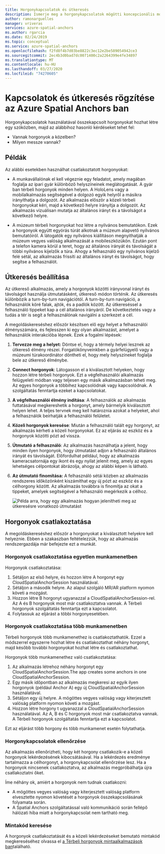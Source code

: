 ```yaml
---
title: Horgonykapcsolatok és útkeresés
description: Ismerje meg a horgonykapcsolatok mögötti koncepcionális modellt. Ismerje meg, hogyan lehet egy helyen belül horgonyokat csatlakoztatni, és a Nearby API-t használni egy útkeresési forgatókönyv teljesítéséhez.
author: ramonarguelles
manager: vriveras
services: azure-spatial-anchors
ms.author: rgarcia
ms.date: 02/24/2019
ms.topic: conceptual
ms.service: azure-spatial-anchors
ms.openlocfilehash: f2fd8f4b7d03be8822c3ec12e2be589054942ce3
ms.sourcegitcommit: 2ec4b3d0bad7dc0071400c2a2264399e4fe34897
ms.translationtype: MT
ms.contentlocale: hu-HU
ms.lasthandoff: 03/27/2020
ms.locfileid: "74270605"
---
```

# <a name="anchor-relationships-and-way-finding-in-azure-spatial-anchors"></a>Kapcsolatok és útkeresés rögzítése az Azure Spatial Anchors ban

Horgonykapcsolatok használatával összekapcsolt horgonyokat hozhat létre egy szóközben, majd az alábbihoz hasonló kérdéseket tehet fel:

* Vannak horgonyok a közelben?
* Milyen messze vannak?

## <a name="examples"></a>Példák

Az alábbi esetekben használhat csatlakoztatott horgonyokat:

* A munkavállalónak el kell végeznie egy feladatot, amely magában foglalja az ipari gyár különböző helyszíneinek meglátogatását. A gyár ban térbeli horgonyok minden helyen. A HoloLens vagy a mobilalkalmazás segítségével a dolgozó egyik helyről a másikra irányíthatja a dolgozót. Az alkalmazás először a közeli térbeli horgonyokat kéri, majd a következő helyre irányítja a dolgozót. Az alkalmazás vizuálisan mutatja az általános irányt és a távolságot a következő helyre.

* A múzeum térbeli horgonyokat hoz létre a nyilvános bemutatókon. Ezek a horgonyok együtt egyórás túrát alkotnak a múzeum alapvető nyilvános bemutatóiról. A látogatók egy nyilvános kiállításon megnyithatják a múzeum vegyes valóság alkalmazását a mobileszközükön. Ezután pont a telefon kamera körül a teret, hogy az általános irányát és távolságát a többi nyilvános kijelzők a túra. Ahogy a felhasználó egy nyilvános kijelző felé sétál, az alkalmazás frissíti az általános irányt és távolságot, hogy segítse a felhasználót.

## <a name="set-up-way-finding"></a>Útkeresés beállítása

Az útkereső alkalmazás, amely a horgonyok közötti irányvonal irányt és távolságot használja útmutatásként, útkereső módon *történik.* Az útkeresés különbözik a turn-by-turn navigációtól. A turn-by-turn navigáció, a felhasználók köré falak, ajtók, és a padlók között. Az útkereséssel a felhasználó tippeket kap a cél általános irányáról. De következtetés vagy a tudás a tér is segít a felhasználónak navigálni a szerkezet a cél.

A megoldáskereséshez először készítsen elő egy helyet a felhasználói élményszámára, és fejlesszen ki egy olyan alkalmazást, amelyet a felhasználók interakcióba lépnek. Ezek a fogalmi lépések:

1. **Tervezze meg a helyet:** Döntse el, hogy a térmely helyei lesznek az útkereső élmény részei. Forgatókönyveinkben a gyárfelügyelő vagy a múzeumi túrakoordinátor döntheti el, hogy mely helyszíneket foglalja bele az útkereső élménybe.
2. **Connect horgonyok**: Látogasson el a kiválasztott helyeken, hogy hozzon létre térbeli horgonyok. Ezt a végfelhasználói alkalmazás felügyeleti módban vagy teljesen egy másik alkalmazásban teheti meg. Az egyes horgonyok a többihez kapcsolódnak vagy kapcsolódnak. A szolgáltatás fenntartja ezeket a kapcsolatokat.
3. **A végfelhasználói élmény indítása**: A felhasználók az alkalmazás futtatásával megkereshetik a horgonyt, amely bármelyik kiválasztott helyen lehet. A teljes tervnek meg kell határoznia azokat a helyeket, ahol a felhasználók beírhatják a felhasználói felületet.
4. **Közeli horgonyok keresése**: Miután a felhasználó talált egy horgonyt, az alkalmazás kérheti a közeli horgonyokat. Ez az eljárás az eszköz és a horgonyok közötti pózt ad vissza.
5. **Útmutató a felhasználó**: Az alkalmazás használhatja a jelent, hogy minden ilyen horgonyok, hogy útmutatást adjon a felhasználó általános irányát és távolságát. Előfordulhat például, hogy az alkalmazás kameracsatornája egy ikont és egy nyilat jelenít meg, amely az egyes lehetséges célpontokat ábrázolja, ahogy az alábbi képen is látható.
6. **Az útmutató finomítása:** A felhasználó sétái közben az alkalmazás rendszeres időközönként kiszámíthat egy új pózt az eszköz és a célhorgony között. Az alkalmazás továbbra is finomítja az okat a tippeket, amelyek segítségével a felhasználó megérkezik a célhoz.

    ![Példa arra, hogy egy alkalmazás hogyan jelenítheti meg az útkeresésre vonatkozó útmutatást](./media/meeting-spot.png)

## <a name="connect-anchors"></a>Horgonyok csatlakoztatása

A megoldáskereséshez először a horgonyokat a kiválasztott helyekre kell helyeznie. Ebben a szakaszban feltételezzük, hogy az alkalmazás rendszergazdája már befejezte ezt a munkát.

### <a name="connect-anchors-in-a-single-session"></a>Horgonyok csatlakoztatása egyetlen munkamenetben

Horgonyok csatlakoztatása:

1. Sétáljon az első helyre, és hozzon létre A horgonyt egy CloudSpatialAnchorSession használatával.
2. Sétáljon a második helyre. Az alapul szolgáló MR/AR platform nyomon követi a mozgást.
3. Hozzon létre B horgonyt ugyanazzal a CloudSpatialAnchorSession-rel. Az A és B horgonyok most már csatlakoztatva vannak. A Térbeli horgonyok szolgáltatás fenntartja ezt a kapcsolatot.
4. Folytassuk az eljárást a többi horgonyesetében.

### <a name="connect-anchors-in-multiple-sessions"></a>Horgonyok csatlakoztatása több munkamenetben

Térbeli horgonyok több munkamenethez is csatlakoztathatók. Ezzel a módszerrel egyszerre hozhat létre és csatlakoztathat néhány horgonyt, majd később további horgonyokat hozhat létre és csatlakoztathat.

Horgonyok több munkamenethez való csatlakoztatása:

1. Az alkalmazás létrehoz néhány horgonyt egy CloudSpatialAnchorSession.The app creates some anchors in one CloudSpatialAnchorSession.
2. Egy másik időpontban az alkalmazás megkeresi az egyik ilyen horgonyok (például Anchor A) egy új CloudSpatialAnchorSession használatával.
3. Sétáljon egy új helyre. A mögöttes vegyes valóság vagy kiterjesztett valóság platform nyomon követi a mozgást.
4. Hozzon létre horgony t ugyanazzal a CloudSpatialAnchorSession használatával. Az A, B és C horgonyok most már csatlakoztatva vannak. A Térbeli horgonyok szolgáltatás fenntartja ezt a kapcsolatot.

Ezt az eljárást több horgony és több munkamenet esetén folytathatja.

### <a name="verify-anchor-connections"></a>Horgonykapcsolatok ellenőrzése

Az alkalmazás ellenőrizheti, hogy két horgony csatlakozik-e a közeli horgonyok lekérdezésének kibocsátásával. Ha a lekérdezés eredménye tartalmazza a célhorgonyt, a horgonykapcsolat ellenőrzése lesz. Ha a horgonyok nincsenek csatlakoztatva, az alkalmazás megpróbálhatja újra csatlakoztatni őket.

Íme néhány ok, amiért a horgonyok nem tudnak csatlakozni:

* A mögöttes vegyes valóság vagy kiterjesztett valóság platform elvesztette nyomon követését a horgonyok összekapcsolásának folyamata során.
* A Spatial Anchors szolgáltatással való kommunikáció során fellépő hálózati hiba miatt a horgonykapcsolat nem tartható meg.

### <a name="find-sample-code"></a>Mintakód keresése

A horgonyok csatlakoztatását és a közeli lekérdezéseket bemutató mintakód megkereséséhez olvassa el [a Térbeli horgonyok mintaalkalmazások ban](https://github.com/Azure/azure-spatial-anchors-samples)található.
